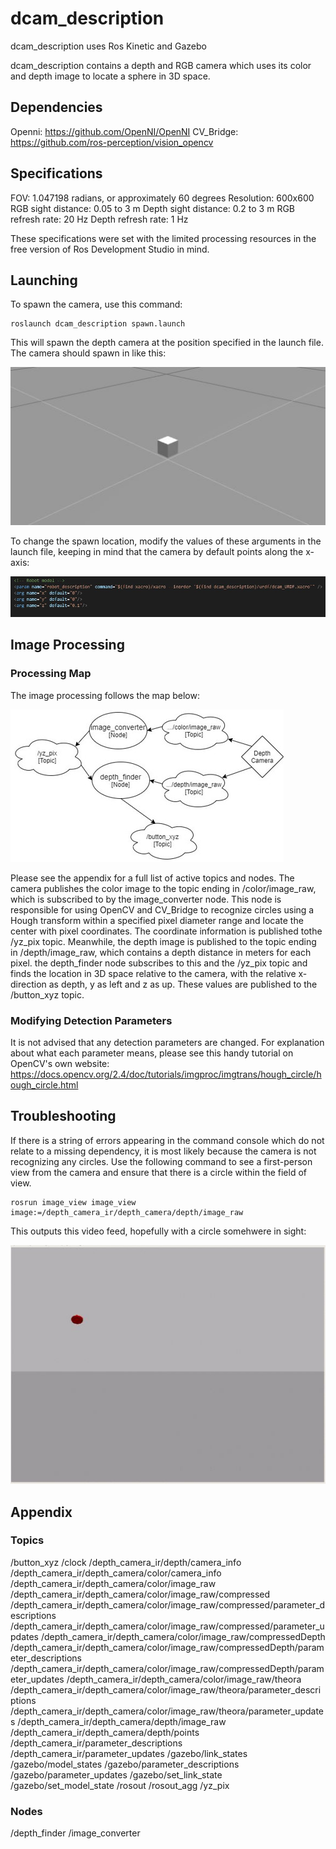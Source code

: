 # dcam_description
dcam_description uses Ros Kinetic and Gazebo

dcam_description contains a depth and RGB camera which uses its color and depth image to locate a sphere in 3D space. 

## Dependencies
Openni: https://github.com/OpenNI/OpenNI
CV_Bridge: https://github.com/ros-perception/vision_opencv

## Specifications

FOV: 1.047198 radians, or approximately 60 degrees
Resolution: 600x600
RGB sight distance: 0.05 to 3 m
Depth sight distance: 0.2 to 3 m
RGB refresh rate: 20 Hz
Depth refresh rate: 1 Hz

These specifications were set with the limited processing resources in the free version of Ros Development Studio in mind.

## Launching

To spawn the camera, use this command:

    roslaunch dcam_description spawn.launch

This will spawn the depth camera at the position specified in the launch file. The camera should spawn in like this:

![spawn](images/spawn.JPG)

To change the spawn location, modify the values of these arguments in the launch file, keeping in mind that the camera by default points along the x-axis:

![location](images/loc.JPG)

## Image Processing
### Processing Map
The image processing follows the map below:

![map](images/map.jpg)

Please see the appendix for a full list of active topics and nodes. The camera publishes the color image to the topic ending in /color/image_raw, which is subscribed to by the image_converter node. This node is responsible for using OpenCV and CV_Bridge to recognize circles using a Hough transform within a specified pixel diameter range and locate the center with pixel coordinates. The coordinate information is published tothe /yz_pix topic. Meanwhile, the depth image is published to the topic ending in /depth/image_raw, which contains a depth distance in meters for each pixel. the depth_finder node subscribes to this and the /yz_pix topic and finds the location in 3D space relative to the camera, with the relative x-direction as depth, y as left and z as up. These values are published to the /button_xyz topic. 

### Modifying Detection Parameters
It is not advised that any detection parameters are changed. For explanation about what each parameter means, please see this handy tutorial on OpenCV's own website: https://docs.opencv.org/2.4/doc/tutorials/imgproc/imgtrans/hough_circle/hough_circle.html

## Troubleshooting

If there is a string of errors appearing in the command console which do not relate to a missing dependency, it is most likely because the camera is not recognizing any circles. Use the following command to see a first-person view from the camera and ensure that there is a circle within the field of view.

    rosrun image_view image_view image:=/depth_camera_ir/depth_camera/depth/image_raw

This outputs this video feed, hopefully with a circle somehwere in sight:

![image_view](images/image_view.JPG)

## Appendix

### Topics

/button_xyz
/clock
/depth_camera_ir/depth/camera_info
/depth_camera_ir/depth_camera/color/camera_info
/depth_camera_ir/depth_camera/color/image_raw
/depth_camera_ir/depth_camera/color/image_raw/compressed
/depth_camera_ir/depth_camera/color/image_raw/compressed/parameter_descriptions
/depth_camera_ir/depth_camera/color/image_raw/compressed/parameter_updates
/depth_camera_ir/depth_camera/color/image_raw/compressedDepth
/depth_camera_ir/depth_camera/color/image_raw/compressedDepth/parameter_descriptions
/depth_camera_ir/depth_camera/color/image_raw/compressedDepth/parameter_updates
/depth_camera_ir/depth_camera/color/image_raw/theora
/depth_camera_ir/depth_camera/color/image_raw/theora/parameter_descriptions
/depth_camera_ir/depth_camera/color/image_raw/theora/parameter_updates
/depth_camera_ir/depth_camera/depth/image_raw
/depth_camera_ir/depth_camera/depth/points
/depth_camera_ir/parameter_descriptions
/depth_camera_ir/parameter_updates
/gazebo/link_states
/gazebo/model_states
/gazebo/parameter_descriptions
/gazebo/parameter_updates
/gazebo/set_link_state
/gazebo/set_model_state
/rosout
/rosout_agg
/yz_pix

### Nodes

/depth_finder
/image_converter
